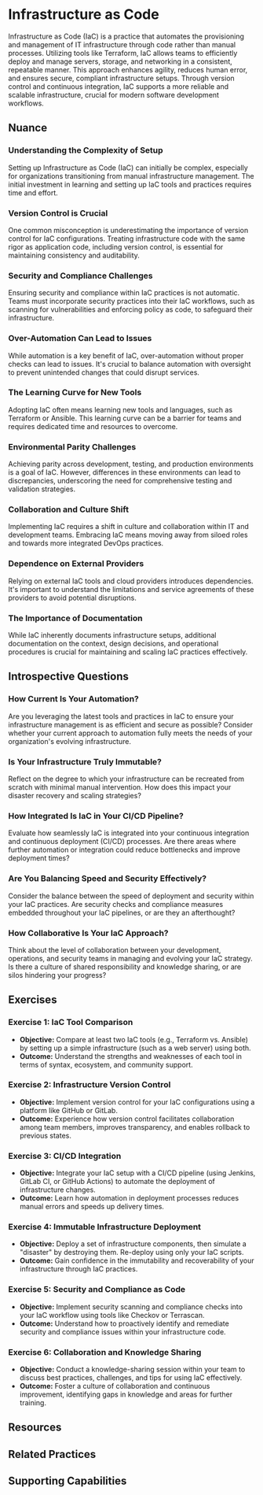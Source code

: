 # Infrastructure as Code

Infrastructure as Code (IaC) is a practice that automates the provisioning and management of IT infrastructure through code rather than manual processes. Utilizing tools like Terraform, IaC allows teams to efficiently deploy and manage servers, storage, and networking in a consistent, repeatable manner. This approach enhances agility, reduces human error, and ensures secure, compliant infrastructure setups. Through version control and continuous integration, IaC supports a more reliable and scalable infrastructure, crucial for modern software development workflows.

## Nuance

### Understanding the Complexity of Setup
Setting up Infrastructure as Code (IaC) can initially be complex, especially for organizations transitioning from manual infrastructure management. The initial investment in learning and setting up IaC tools and practices requires time and effort.

### Version Control is Crucial
One common misconception is underestimating the importance of version control for IaC configurations. Treating infrastructure code with the same rigor as application code, including version control, is essential for maintaining consistency and auditability.

### Security and Compliance Challenges
Ensuring security and compliance within IaC practices is not automatic. Teams must incorporate security practices into their IaC workflows, such as scanning for vulnerabilities and enforcing policy as code, to safeguard their infrastructure.

### Over-Automation Can Lead to Issues
While automation is a key benefit of IaC, over-automation without proper checks can lead to issues. It's crucial to balance automation with oversight to prevent unintended changes that could disrupt services.

### The Learning Curve for New Tools
Adopting IaC often means learning new tools and languages, such as Terraform or Ansible. This learning curve can be a barrier for teams and requires dedicated time and resources to overcome.

### Environmental Parity Challenges
Achieving parity across development, testing, and production environments is a goal of IaC. However, differences in these environments can lead to discrepancies, underscoring the need for comprehensive testing and validation strategies.

### Collaboration and Culture Shift
Implementing IaC requires a shift in culture and collaboration within IT and development teams. Embracing IaC means moving away from siloed roles and towards more integrated DevOps practices.

### Dependence on External Providers
Relying on external IaC tools and cloud providers introduces dependencies. It's important to understand the limitations and service agreements of these providers to avoid potential disruptions.

### The Importance of Documentation
While IaC inherently documents infrastructure setups, additional documentation on the context, design decisions, and operational procedures is crucial for maintaining and scaling IaC practices effectively.

## Introspective Questions

### How Current Is Your Automation?
Are you leveraging the latest tools and practices in IaC to ensure your infrastructure management is as efficient and secure as possible? Consider whether your current approach to automation fully meets the needs of your organization's evolving infrastructure.

### Is Your Infrastructure Truly Immutable?
Reflect on the degree to which your infrastructure can be recreated from scratch with minimal manual intervention. How does this impact your disaster recovery and scaling strategies?

### How Integrated Is IaC in Your CI/CD Pipeline?
Evaluate how seamlessly IaC is integrated into your continuous integration and continuous deployment (CI/CD) processes. Are there areas where further automation or integration could reduce bottlenecks and improve deployment times?

### Are You Balancing Speed and Security Effectively?
Consider the balance between the speed of deployment and security within your IaC practices. Are security checks and compliance measures embedded throughout your IaC pipelines, or are they an afterthought?

### How Collaborative Is Your IaC Approach?
Think about the level of collaboration between your development, operations, and security teams in managing and evolving your IaC strategy. Is there a culture of shared responsibility and knowledge sharing, or are silos hindering your progress?

## Exercises

### Exercise 1: IaC Tool Comparison
* **Objective:** Compare at least two IaC tools (e.g., Terraform vs. Ansible) by setting up a simple infrastructure (such as a web server) using both.
* **Outcome:** Understand the strengths and weaknesses of each tool in terms of syntax, ecosystem, and community support.

### Exercise 2: Infrastructure Version Control
* **Objective:** Implement version control for your IaC configurations using a platform like GitHub or GitLab.
* **Outcome:** Experience how version control facilitates collaboration among team members, improves transparency, and enables rollback to previous states.

### Exercise 3: CI/CD Integration
* **Objective:** Integrate your IaC setup with a CI/CD pipeline (using Jenkins, GitLab CI, or GitHub Actions) to automate the deployment of infrastructure changes.
* **Outcome:** Learn how automation in deployment processes reduces manual errors and speeds up delivery times.

### Exercise 4: Immutable Infrastructure Deployment
* **Objective:** Deploy a set of infrastructure components, then simulate a "disaster" by destroying them. Re-deploy using only your IaC scripts.
* **Outcome:** Gain confidence in the immutability and recoverability of your infrastructure through IaC practices.

### Exercise 5: Security and Compliance as Code
* **Objective:** Implement security scanning and compliance checks into your IaC workflow using tools like Checkov or Terrascan.
* **Outcome:** Understand how to proactively identify and remediate security and compliance issues within your infrastructure code.

### Exercise 6: Collaboration and Knowledge Sharing
* **Objective:** Conduct a knowledge-sharing session within your team to discuss best practices, challenges, and tips for using IaC effectively.
* **Outcome:** Foster a culture of collaboration and continuous improvement, identifying gaps in knowledge and areas for further training.


## Resources

<!-- TODO: insert a list of resources that explore this practice. For each item, give a brief summary of the resource. -->

## Related Practices

<!-- TODO: insert a list of [linked practices](/practices) that relate to this practice. For each item, give a brief explanation of how the linked practice supports / relates to this practice. Also categorize each linked practices as one of the following: Enables, Requires, Improves -->

## Supporting Capabilities

<!-- TODO: insert a list of [linked capabilities](/capabilities) that this practice supports. For each item, give a brief explanation of how the linked capability is supported by / relates to this practice. Also categorize each linked capability as one of the following: Enables, Requires, Improves -->
